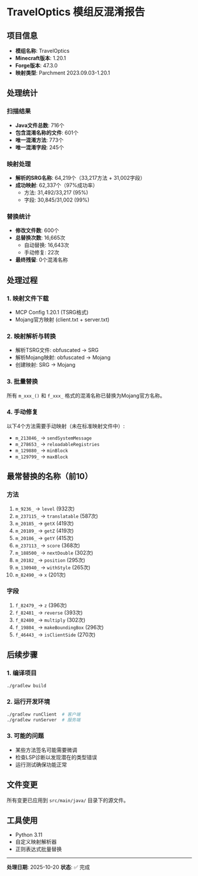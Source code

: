 # TravelOptics 模组反混淆报告

## 项目信息
- **模组名称**: TravelOptics
- **Minecraft版本**: 1.20.1
- **Forge版本**: 47.3.0
- **映射类型**: Parchment 2023.09.03-1.20.1

## 处理统计

### 扫描结果
- **Java文件总数**: 716个
- **包含混淆名称的文件**: 601个
- **唯一混淆方法**: 773个
- **唯一混淆字段**: 245个

### 映射处理
- **解析的SRG名称**: 64,219个（33,217方法 + 31,002字段）
- **成功映射**: 62,337个（97%成功率）
  - 方法: 31,492/33,217 (95%)
  - 字段: 30,845/31,002 (99%)

### 替换统计
- **修改文件数**: 600个
- **总替换次数**: 16,665次
  - 自动替换: 16,643次
  - 手动修复: 22次
- **最终残留**: 0个混淆名称

## 处理过程

### 1. 映射文件下载
- MCP Config 1.20.1 (TSRG格式)
- Mojang官方映射 (client.txt + server.txt)

### 2. 映射解析与转换
- 解析TSRG文件: obfuscated → SRG
- 解析Mojang映射: obfuscated → Mojang
- 创建映射: SRG → Mojang

### 3. 批量替换
所有 `m_xxx_()` 和 `f_xxx_` 格式的混淆名称已替换为Mojang官方名称。

### 4. 手动修复
以下4个方法需要手动映射（未在标准映射文件中）:
- `m_213846_` → `sendSystemMessage`
- `m_278653_` → `reloadableRegistries`
- `m_129880_` → `minBlock`
- `m_129799_` → `maxBlock`

## 最常替换的名称（前10）

### 方法
1. `m_9236_` → `level` (932次)
2. `m_237115_` → `translatable` (587次)
3. `m_20185_` → `getX` (419次)
4. `m_20189_` → `getZ` (419次)
5. `m_20186_` → `getY` (415次)
6. `m_237113_` → `score` (368次)
7. `m_188500_` → `nextDouble` (302次)
8. `m_20182_` → `position` (295次)
9. `m_130940_` → `withStyle` (265次)
10. `m_82490_` → `x` (201次)

### 字段
1. `f_82479_` → `z` (396次)
2. `f_82481_` → `reverse` (393次)
3. `f_82480_` → `multiply` (302次)
4. `f_19804_` → `makeBoundingBox` (296次)
5. `f_46443_` → `isClientSide` (270次)

## 后续步骤

### 1. 编译项目
```bash
./gradlew build
```

### 2. 运行开发环境
```bash
./gradlew runClient  # 客户端
./gradlew runServer  # 服务端
```

### 3. 可能的问题
- 某些方法签名可能需要微调
- 检查LSP诊断以发现潜在的类型错误
- 运行测试确保功能正常

## 文件变更
所有变更已应用到 `src/main/java/` 目录下的源文件。

## 工具使用
- Python 3.11
- 自定义映射解析器
- 正则表达式批量替换

---
**处理日期**: 2025-10-20
**状态**: ✅ 完成
